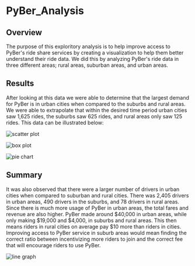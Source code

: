 # PyBer_Analysis

## Overview
The purpose of this exploritory analysis is to help improve access to PyBer's ride share services by creating a visualization to help them better understand their ride data. We did this by analyzing PyBer's ride data in three different areas; rural areas, suburban areas, and urban areas.


## Results
After looking at this data we were able to determine that the largest demand for PyBer is in urban cities when compared to the suburbs and rural areas. We were able to extrapolate that within the desired time period urban cities saw 1,625 rides, the suburbs  saw 625 rides, and rural areas only saw 125 rides. This data can be illustrated below:

![scatter plot](https://user-images.githubusercontent.com/106290364/176564613-07805a75-ba9c-41a1-8df9-253ad66f8edc.png)

![box plot](https://user-images.githubusercontent.com/106290364/176564729-c36b66b0-65e7-4d7c-9586-e88d4a818798.png)

![pie chart](https://user-images.githubusercontent.com/106290364/176564843-1a8c9764-63ef-43c6-89c3-3bff20fb2efd.png)


## Summary
It was also observed that there were a larger number of drivers in urban cities when compared to suburban and rural cities. There was 2,405 drivers in urban areas, 490 drivers in the suburbs, and 78 drivers in rural areas. Since there is much more usage of PyBer in urban areas, the total fares and revenue are also higher. PyBer made around $40,000 in urban areas, while only making  $19,000 and $4,000, in suburbs and rural areas. This then means riders in rural cities on average pay $10 more than riders in cities. Improving access to PyBer service in suburb areas would mean finding the correct ratio between incentivizing more riders to join and the correct fee that will encourage riders to use PyBer.


![line graph](https://user-images.githubusercontent.com/106290364/176565589-137490c5-cc19-423f-9d88-ebb73fefecd2.png)
